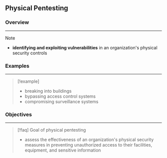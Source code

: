 ## Physical Pentesting

### Overview 
---
>[!note]
>- **identifying and exploiting vulnerabilities** in an organization's physical security controls

### Examples 
---
>[!example]
>- breaking into buildings
>- bypassing access control systems
>- compromising surveillance systems

### Objectives 
---
>[!faq] Goal of physical pentesting
>- assess the effectiveness of an organization's physical security measures in preventing unauthorized access to their facilities, equipment, and sensitive information